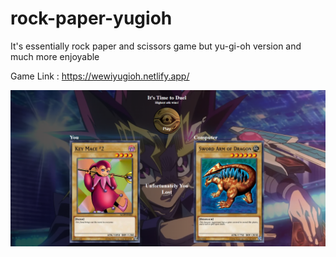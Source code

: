 # rock-paper-yugioh
It's essentially rock paper and scissors game but yu-gi-oh version and much more enjoyable

Game Link : https://wewiyugioh.netlify.app/

![Game Image](/game-img.png)
